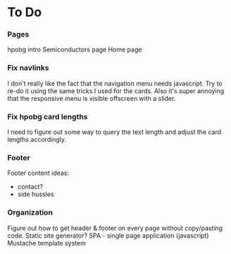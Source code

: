 # To Do

### Pages
hpobg intro
Semiconductors page
Home page

### Fix navlinks
I don't really like the fact that the navigation menu needs javascript. Try to re-do it using the same tricks I used for the cards. Also it's super annoying that the responsive menu is visible offscreen with a slider.

### Fix hpobg card lengths
I need to figure out some way to query the text length and adjust the card lengths accordingly.

### Footer
Footer content ideas:
- contact?
- side hussles


### Organization
Figure out how to get header & footer on every page without copy/pasting code.
Static site generator?
SPA - single page application (javascript)
Mustache template system
